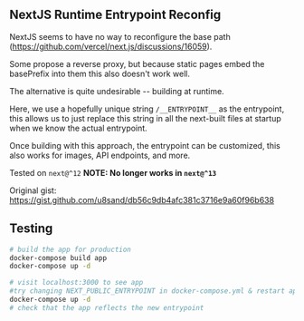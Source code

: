## NextJS Runtime Entrypoint Reconfig

NextJS seems to have no way to reconfigure the base path (https://github.com/vercel/next.js/discussions/16059).

Some propose a reverse proxy, but because static pages embed the basePrefix into them this also doesn't work well.

The alternative is quite undesirable -- building at runtime.

Here, we use a hopefully unique string `/__ENTRYPOINT__` as the entrypoint, this allows us to just replace this string
in all the next-built files at startup when we know the actual entrypoint.

Once building with this approach, the entrypoint can be customized, this also works for images, API endpoints, and more.

Tested on `next@^12`
**NOTE: No longer works in `next@^13`**

Original gist: <https://gist.github.com/u8sand/db56c9db4afc381c3716e9a60f96b638>

## Testing

```bash
# build the app for production
docker-compose build app
docker-compose up -d

# visit localhost:3000 to see app
#try changing NEXT_PUBLIC_ENTRYPOINT in docker-compose.yml & restart app
docker-compose up -d
# check that the app reflects the new entrypoint
```
